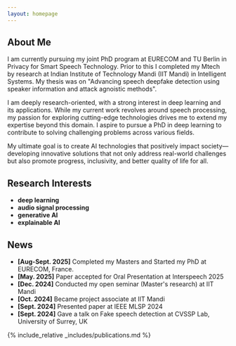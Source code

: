 ```yaml
---
layout: homepage
---
```


## About Me
I am currently pursuing my joint PhD program at EURECOM and TU Berlin in Privacy for Smart Speech Technology.
Prior to this I completed my Mtech by research at Indian Institute of Technology Mandi (IIT Mandi) in Intelligent Systems. My thesis was on "Advancing speech deepfake detection using speaker information and attack agnoistic methods".

I am deeply research-oriented, with a strong interest in deep learning and its applications. While my current work revolves around speech processing, my passion for exploring cutting-edge technologies drives me to extend my expertise beyond this domain. I aspire to pursue a PhD in deep learning to contribute to solving challenging problems across various fields.

My ultimate goal is to create AI technologies that positively impact society—developing innovative solutions that not only address real-world challenges but also promote progress, inclusivity, and better quality of life for all.

## Research Interests

- **deep learning**
- **audio signal processing**
- **generative AI**
- **explainable AI**
 


## News
- **[Aug-Sept. 2025]** Completed my Masters and Started my PhD at EURECOM, France.
- **[May. 2025]** Paper accepted for Oral Presentation at Interspeech 2025
- **[Dec. 2024]** Conducted my open seminar (Master's research) at IIT Mandi
- **[Oct. 2024]** Became project associate at IIT Mandi
- **[Sept. 2024]** Presented paper at IEEE MLSP 2024
- **[Sept. 2024]** Gave a talk on Fake speech detection at CVSSP Lab, University of Surrey, UK

{% include_relative _includes/publications.md %}

<!-- {% include_relative _includes/services.md %} -->
